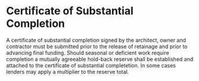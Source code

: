 # Certificate of Substantial Completion

A certificate of substantial completion signed by the architect, owner and contractor must be submitted prior to the release of retainage and prior to advancing final funding. Should seasonal or deficient work require completion a mutually agreeable hold-back reserve shall be established and attached to the certificate of substantial completetion. In some cases lenders may apply a multiplier to the reserve total.
